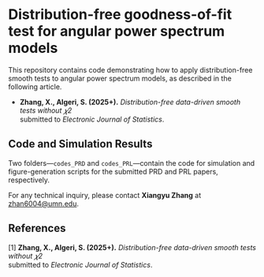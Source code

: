 # Distribution-free goodness-of-fit test for angular power spectrum models 

This repository contains code demonstrating how to apply distribution-free smooth tests to angular power spectrum models, as described in the following article.
- **Zhang, X., Algeri, S. (2025+).**
  *Distribution-free data-driven smooth tests without 𝜒2*  
  submitted to *Electronic Journal of Statistics*.

## Code and Simulation Results

Two folders—`codes_PRD` and `codes_PRL`—contain the code for simulation and figure-generation scripts for the submitted PRD and PRL papers, respectively.

For any technical inquiry, please contact **Xiangyu Zhang** at [zhan6004@umn.edu](mailto:zhan6004@umn.edu).


## References
[1] **Zhang, X., Algeri, S. (2025+).**
  *Distribution-free data-driven smooth tests without 𝜒2*  
  submitted to *Electronic Journal of Statistics*.

